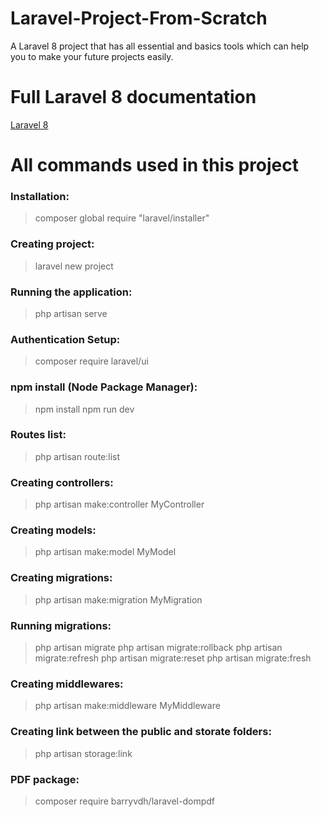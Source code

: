 # Laravel-Project-From-Scratch
A Laravel 8 project that has all essential and basics tools which can help you to make your future projects easily. 

# Full Laravel 8 documentation
[Laravel 8](https://laravel.com/docs/8.x/)

# All commands used in this project
### Installation:
> composer global require "laravel/installer"

### Creating project:
> laravel new project

### Running the application:
> php artisan serve

### Authentication Setup:
> composer require laravel/ui

### npm install (Node Package Manager):
> npm install
> npm run dev

### Routes list:
> php artisan route:list

### Creating controllers:
> php artisan make:controller MyController

### Creating models:
> php artisan make:model MyModel

### Creating migrations:
> php artisan make:migration MyMigration

### Running migrations:
> php artisan migrate
> php artisan migrate:rollback
> php artisan migrate:refresh
> php artisan migrate:reset
> php artisan migrate:fresh

### Creating middlewares:
> php artisan make:middleware MyMiddleware

### Creating link between the public and storate folders:
> php artisan storage:link

### PDF package:
> composer require barryvdh/laravel-dompdf
